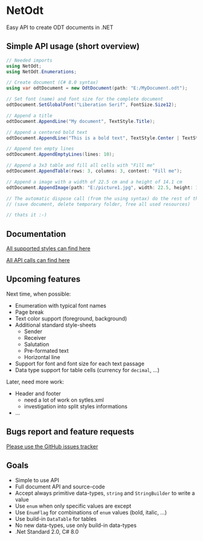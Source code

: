 # NetOdt
Easy API to create ODT documents in .NET

## Simple API usage (short overview)
```csharp
// Needed imports
using NetOdt;
using NetOdt.Enumerations;

// Create document (C# 8.0 syntax)
using var odtDocument = new OdtDocument(path: "E:/MyDocument.odt");

// Set font (name) and font size for the complete document
odtDocument.SetGlobalFont("Liberation Serif", FontSize.Size12);

// Append a title
odtDocument.AppendLine("My document", TextStyle.Title);

// Append a centered bold text
odtDocument.AppendLine("This is a bold text", TextStyle.Center | TextStyle.Bold);

// Append ten empty lines
odtDocument.AppendEmptyLines(lines: 10);

// Append a 3x3 table and fill all cells with "Fill me"
odtDocument.AppendTable(rows: 3, columns: 3, content: "Fill me");

// Append a image with a width of 22.5 cm and a height of 14.1 cm
odtDocument.AppendImage(path: "E:/picture1.jpg", width: 22.5, height: 14.1);

// The automatic dispose call (from the using syntax) do the rest of the work
// (save document, delete temporary folder, free all used resources)

// thats it :-)
```

## Documentation

[All supported styles can find here](./styles.md)

[All API calls can find here](./api.md)

## Upcoming features
Next time, when possible:
* Enumeration with typical font names
* Page break
* Text color support (foreground, background)
* Additional standard style-sheets
  * Sender
  * Receiver
  * Salutation
  * Pre-formated text
  * Horizontal line
* Support for font and font size for each text passage
* Data type support for table cells (currency for `decimal`, ...)

Later, need more work:
* Header and footer
  * need a lot of work on sytles.xml
  * investigation into split styles informations
* ...

## Bugs report and feature requests
[Please use the GitHub issues tracker](https://github.com/TobiasSekan/NetOdt/issues)

## Goals
* Simple to use API
* Full document API and source-code
* Accept always primitive data-types, `string` and `StringBuilder` to write a value
* Use `enum` when only specific values are except
* Use `EnumFlag` for combinations of `enum` values (bold, italic, ...)
* Use build-in `DataTable` for tables
* No new data-types, use only build-in data-types
* .Net Standard 2.0, C# 8.0
